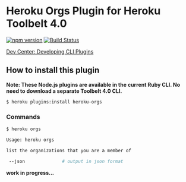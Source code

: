 Heroku Orgs Plugin for Heroku Toolbelt 4.0
===========
[![npm version](https://badge.fury.io/js/heroku-orgs.svg)](http://badge.fury.io/js/heroku-orgs)
[![Build Status](https://travis-ci.org/heroku/heroku-orgs.svg?branch=master)](https://travis-ci.org/heroku/heroku-orgs)

[Dev Center: Developing CLI Plugins](https://devcenter.heroku.com/articles/developing-toolbelt-plug-ins)


How to install this plugin
-------------------

**Note: These Node.js plugins are available in the current Ruby CLI. No need to download a separate Toolbelt 4.0 CLI.**

```
$ heroku plugins:install heroku-orgs
```

### Commands

```bash
$ heroku orgs

Usage: heroku orgs

list the organizations that you are a member of

 --json              # output in json format
```

**work in progress...**
